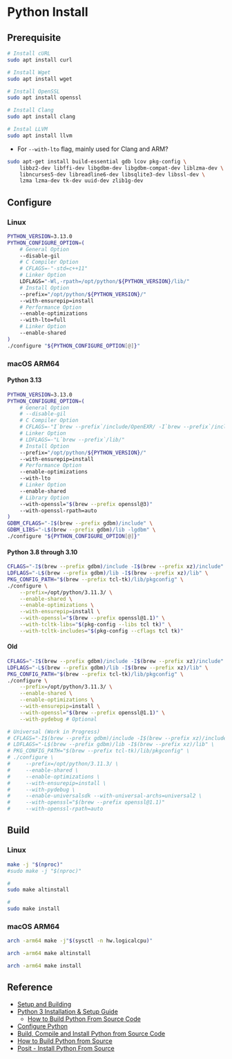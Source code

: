 # Python Install

## Prerequisite

```bash
# Install cURL
sudo apt install curl
```

```bash
# Install Wget
sudo apt install wget
```

```bash
# Install OpenSSL
sudo apt install openssl
```

```bash
# Install Clang
sudo apt install clang
```

```bash
# Instal LLVM
sudo apt install llvm
```
* For `--with-lto` flag, mainly used for Clang and ARM?

```bash
sudo apt-get install build-essential gdb lcov pkg-config \
    libbz2-dev libffi-dev libgdbm-dev libgdbm-compat-dev liblzma-dev \
    libncurses5-dev libreadline6-dev libsqlite3-dev libssl-dev \
    lzma lzma-dev tk-dev uuid-dev zlib1g-dev
```

## Configure

### Linux

```bash
PYTHON_VERSION=3.13.0
PYTHON_CONFIGURE_OPTION=(
    # General Option
    --disable-gil
    # C Compiler Option
    # CFLAGS=-"-std=c++11"
    # Linker Option
    LDFLAGS="-Wl,-rpath=/opt/python/${PYTHON_VERSION}/lib/"
    # Install Option
    --prefix="/opt/python/${PYTHON_VERSION}/"
    --with-ensurepip=install
    # Performance Option
    --enable-optimizations
    --with-lto=full
    # Linker Option
    --enable-shared
)
./configure "${PYTHON_CONFIGURE_OPTION[@]}"
```

### macOS ARM64

#### Python 3.13

```bash
PYTHON_VERSION=3.13.0
PYTHON_CONFIGURE_OPTION=(
    # General Option
    # --disable-gil
    # C Compiler Option
    # CFLAGS=-"I`brew --prefix`/include/OpenEXR/ -I`brew --prefix`/include/Imath/ -std=c++11"
    # Linker Option
    # LDFLAGS=-"L`brew --prefix`/lib/"
    # Install Option
    --prefix="/opt/python/${PYTHON_VERSION}/"
    --with-ensurepip=install
    # Performance Option
    --enable-optimizations
    --with-lto
    # Linker Option
    --enable-shared
    # Library Option
    --with-openssl="$(brew --prefix openssl@3)"
    --with-openssl-rpath=auto
)
GDBM_CFLAGS="-I$(brew --prefix gdbm)/include" \
GDBM_LIBS="-L$(brew --prefix gdbm)/lib -lgdbm" \
./configure "${PYTHON_CONFIGURE_OPTION[@]}"
```

#### Python 3.8 through 3.10

```bash
CFLAGS="-I$(brew --prefix gdbm)/include -I$(brew --prefix xz)/include" \
LDFLAGS="-L$(brew --prefix gdbm)/lib -I$(brew --prefix xz)/lib" \
PKG_CONFIG_PATH="$(brew --prefix tcl-tk)/lib/pkgconfig" \
./configure \
    --prefix=/opt/python/3.11.3/ \
    --enable-shared \
    --enable-optimizations \
    --with-ensurepip=install \
    --with-openssl="$(brew --prefix openssl@1.1)" \
    --with-tcltk-libs="$(pkg-config --libs tcl tk)" \
    --with-tcltk-includes="$(pkg-config --cflags tcl tk)"
```

#### Old

```bash
CFLAGS="-I$(brew --prefix gdbm)/include -I$(brew --prefix xz)/include" \
LDFLAGS="-L$(brew --prefix gdbm)/lib -I$(brew --prefix xz)/lib" \
PKG_CONFIG_PATH="$(brew --prefix tcl-tk)/lib/pkgconfig" \
./configure \
    --prefix=/opt/python/3.11.3/ \
    --enable-shared \
    --enable-optimizations \
    --with-ensurepip=install \
    --with-openssl="$(brew --prefix openssl@1.1)" \
    --with-pydebug # Optional

# Universal (Work in Progress)
# CFLAGS="-I$(brew --prefix gdbm)/include -I$(brew --prefix xz)/include" \
# LDFLAGS="-L$(brew --prefix gdbm)/lib -I$(brew --prefix xz)/lib" \
# PKG_CONFIG_PATH="$(brew --prefix tcl-tk)/lib/pkgconfig" \
# ./configure \
#     --prefix=/opt/python/3.11.3/ \
#     --enable-shared \
#     --enable-optimizations \
#     --with-ensurepip=install \
#     --with-pydebug \
#     --enable-universalsdk --with-universal-archs=universal2 \
#     --with-openssl="$(brew --prefix openssl@1.1)"
#     --with-openssl-rpath=auto
```

## Build

### Linux

```bash
make -j "$(nproc)"
#sudo make -j "$(nproc)"
```

```bash
#
sudo make altinstall
```

```bash
#
sudo make install
```

### macOS ARM64

```bash
arch -arm64 make -j"$(sysctl -n hw.logicalcpu)"
```

```bash
arch -arm64 make altinstall
```

```bash
arch -arm64 make install
```

## Reference
* [Setup and Building](https://devguide.python.org/getting-started/setup-building/)
* [Python 3 Installation & Setup Guide](https://realpython.com/installing-python/)
    * [How to Build Python From Source Code](https://realpython.com/installing-python/#how-to-build-python-from-source-code)
* [Configure Python](https://docs.python.org/dev/using/configure.html)
* [Build, Compile and Install Python from Source Code](https://www.build-python-from-source.com/)
* [How to Build Python from Source](https://www.devdungeon.com/content/how-build-python-source)
* [Posit - Install Python From Source](https://docs.posit.co/resources/install-python-source/)
